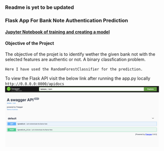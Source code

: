 ### Readme is yet to be updated 

### Flask App For Bank Note Authentication Prediction 

#### [Jupyter Notebook of training and creating a model](https://github.com/KarthikKaiplody/ML_Apps/blob/master/Bank_Note_Authentication_App/Bank-Note-Authentication.ipynb)

#### Objective of the Project
The objective of the projet is to identify wether the given bank not with the selected features are authentic or not. A binary classfication problem.
<!-- 
#### What's the Dataset all about?
-NA-

#### What models are considered and why?
-NA-

#### How to scale the model into production?
-NA- -->

 `Here I have used the RandomForestClassifier for the prediction.`

To view the Flask API visit the below link after running the app.py locally `http://0.0.0.0:8000/apidocs`
 <img src="https://github.com/KarthikKaiplody/ML_Apps/blob/master/Bank_Note_Authentication_App/API_screenshot.png">


